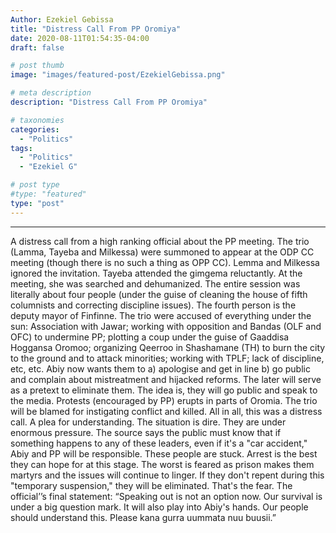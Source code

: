 ```yaml
---
Author: Ezekiel Gebissa 
title: "Distress Call From PP Oromiya"
date: 2020-08-11T01:54:35-04:00
draft: false

# post thumb
image: "images/featured-post/EzekielGebissa.png"

# meta description
description: "Distress Call From PP Oromiya"

# taxonomies
categories: 
  - "Politics"
tags:
  - "Politics"
  - "Ezekiel G"

# post type
#type: "featured"
type: "post"
---
```



<hr>

A distress call from  a high ranking official about the PP meeting.
The trio (Lamma, Tayeba and Milkessa) were summoned to appear at the ODP CC meeting (though there is no such a thing as OPP CC). Lemma and Milkessa ignored the invitation. Tayeba attended the gimgema reluctantly. At the meeting, she was searched and dehumanized.  The entire session was literally about four people (under the guise of cleaning the house of fifth columnists and correcting discipline issues). The fourth person is the deputy mayor of Finfinne. 
The trio were accused of everything under the sun: Association with Jawar; working with opposition and Bandas (OLF and OFC) to undermine PP; plotting a coup under the guise of Gaaddisa Hoggansa Oromoo; organizing Qeerroo in Shashamane (TH) to burn the city to the ground and to attack minorities; working with TPLF; lack of discipline, etc, etc.
Abiy now wants them to a) apologise and get in line b) go public and complain about mistreatment and hijacked reforms. The later will serve as a pretext to eliminate them. The idea is, they will go public and speak to the media. Protests (encouraged by PP) erupts in parts of Oromia. The trio will be blamed for instigating conflict and killed. 
All in all, this was a distress call. A plea for understanding. The situation is dire. They are under enormous pressure. The source says the public must know that if something happens to any of these leaders, even if it's a "car accident," Abiy and PP will be responsible. These people are stuck. Arrest is the best they can hope for at this stage. The worst is feared as prison makes them martyrs and the issues will continue to linger. If they don't repent during this "temporary suspension," they will be eliminated. That's the fear. 
The official’’s final statement: “Speaking out is not an option now. Our survival is under a big question mark. It will also play into Abiy's hands. Our people should understand this. Please kana gurra uummata nuu buusii.”
